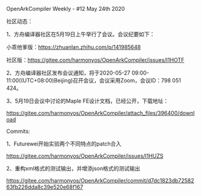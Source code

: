 OpenArkCompiler Weekly - #12 May 24th 2020

社区动态：

1、方舟编译器社区在5月19日上午举行了会议。会议纪要如下：

小乖他爹版：https://zhuanlan.zhihu.com/p/141985648

社区版：https://gitee.com/harmonyos/OpenArkCompiler/issues/I1HOTF

2、方舟编译器社区发布会议通知，将于2020-05-27 09:00-11:00((UTC+08:00)Beijing)召开会议，会议采用Zoom，会议ID：798 051 424。

3、5月19日会议中讨论的Maple FE设计文档，已经公开，下载地址：

https://gitee.com/harmonyos/OpenArkCompiler/attach_files/396400/download

Commits:

1、Futurewei开始实验两个不同特点的patch合入

https://gitee.com/harmonyos/OpenArkCompiler/issues/I1HUZS

2、重构xml格式的测试输出，并增添json格式的测试输出

https://gitee.com/harmonyos/OpenArkCompiler/commit/d7dc1823db7258263fb226dda8c39e520e68f167